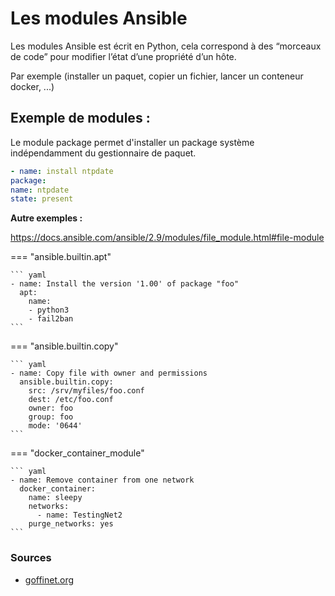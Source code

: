 # Les modules Ansible

Les modules Ansible est écrit en Python, cela correspond à des “morceaux de code” pour modifier l’état d’une propriété d’un hôte.

Par exemple (installer un paquet, copier un fichier, lancer un conteneur docker, ...) 


## Exemple de **modules** : 


Le module package permet d'installer un package système indépendamment du gestionnaire de paquet.

```yaml title="modulePackage"
- name: install ntpdate
package:
name: ntpdate
state: present
```

**Autre exemples :**

https://docs.ansible.com/ansible/2.9/modules/file_module.html#file-module


=== "ansible.builtin.apt"

    ``` yaml
    - name: Install the version '1.00' of package "foo"
      apt:
        name: 
        - python3
        - fail2ban
    ```

=== "ansible.builtin.copy"

    ``` yaml
    - name: Copy file with owner and permissions
      ansible.builtin.copy:
        src: /srv/myfiles/foo.conf
        dest: /etc/foo.conf
        owner: foo
        group: foo
        mode: '0644'
    ```

=== "docker_container_module"

    ``` yaml
    - name: Remove container from one network
      docker_container:
        name: sleepy
        networks:
          - name: TestingNet2
        purge_networks: yes
    ```


### Sources
- [goffinet.org](https://linux.goffinet.org/ansible/modules-ansible/)